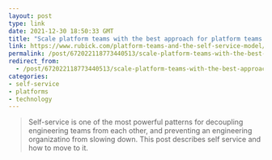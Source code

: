 ```yaml
---
layout: post
type: link
date: 2021-12-30 18:50:33 GMT
title: "Scale platform teams with the best approach for platform teams - self-service"
link: https://www.rubick.com/platform-teams-and-the-self-service-model/
permalink: /post/672022118773440513/scale-platform-teams-with-the-best-approach-for
redirect_from: 
  - /post/672022118773440513/scale-platform-teams-with-the-best-approach-for
categories:
- self-service
- platforms
- technology
---
```

<blockquote>Self-service is one of the most powerful patterns for decoupling engineering teams from each other, and preventing an engineering organizatino from slowing down. This post describes self service and how to move to it.</blockquote>